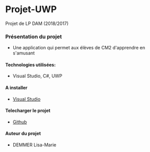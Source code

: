# Projet-UWP
Projet de LP DAM (2018/2017)
### Présentation du projet
* Une application qui permet aux élèves de CM2 d'apprendre en s'amusant

#### Technologies utilisées:
* Visual Studio, C#, UWP

#### A installer
* [Visual Studio](https://visualstudio.microsoft.com/fr/downloads/)

#### Telecharger le projet
* [Github](https://github.com/Lisa-Demmer/Projet-UWP)

#### Auteur du projet
* DEMMER Lisa-Marie
